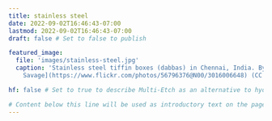 ```yaml
---
title: stainless steel
date: 2022-09-02T16:46:43-07:00
lastmod: 2022-09-02T16:46:43-07:00
draft: false # Set to false to publish

featured_image:
  file: 'images/stainless-steel.jpg'
  caption: 'Stainless steel tiffin boxes (dabbas) in Chennai, India. By [McKay
    Savage](https://www.flickr.com/photos/56796376@N00/3016006648) (CC BY 2.0).' # Markdown can be included here

hf: false # Set to true to describe Multi-Etch as an alternative to hydrofluoric acid for this metal.

# Content below this line will be used as introductory text on the page.
---
```

